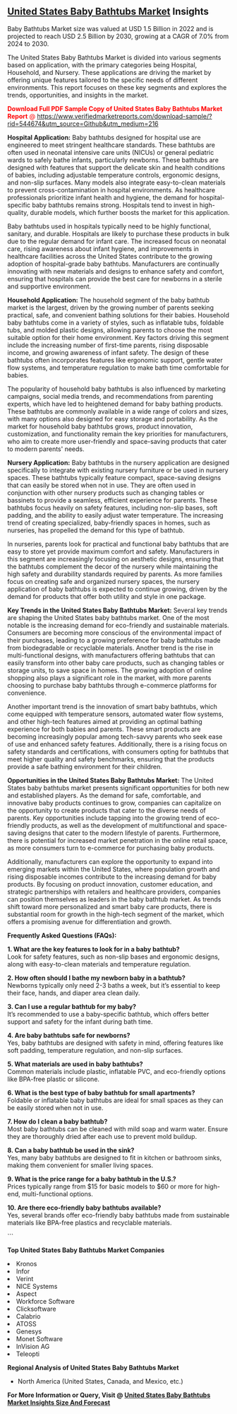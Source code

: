 <h2><a href="https://www.verifiedmarketreports.com/download-sample/?rid=544674&amp;utm_source=Github&amp;utm_medium=216" target="_blank">United States Baby Bathtubs Market</a> Insights</h2><p>Baby Bathtubs Market size was valued at USD 1.5 Billion in 2022 and is projected to reach USD 2.5 Billion by 2030, growing at a CAGR of 7.0% from 2024 to 2030.</p><p><p>The United States Baby Bathtubs Market is divided into various segments based on application, with the primary categories being Hospital, Household, and Nursery. These applications are driving the market by offering unique features tailored to the specific needs of different environments. This report focuses on these key segments and explores the trends, opportunities, and insights in the market. </p><p><p><span class=""><span style="color: #ff0000;"><strong>Download Full PDF Sample Copy of United States Baby Bathtubs Market Report</strong> @ </span><a href="https://www.verifiedmarketreports.com/download-sample/?rid=544674&amp;utm_source=Github&amp;utm_medium=216" target="_blank">https://www.verifiedmarketreports.com/download-sample/?rid=544674&amp;utm_source=Github&amp;utm_medium=216</a></span></p></p><p><strong>Hospital Application:</strong> Baby bathtubs designed for hospital use are engineered to meet stringent healthcare standards. These bathtubs are often used in neonatal intensive care units (NICUs) or general pediatric wards to safely bathe infants, particularly newborns. These bathtubs are designed with features that support the delicate skin and health conditions of babies, including adjustable temperature controls, ergonomic designs, and non-slip surfaces. Many models also integrate easy-to-clean materials to prevent cross-contamination in hospital environments. As healthcare professionals prioritize infant health and hygiene, the demand for hospital-specific baby bathtubs remains strong. Hospitals tend to invest in high-quality, durable models, which further boosts the market for this application.<p>Baby bathtubs used in hospitals typically need to be highly functional, sanitary, and durable. Hospitals are likely to purchase these products in bulk due to the regular demand for infant care. The increased focus on neonatal care, rising awareness about infant hygiene, and improvements in healthcare facilities across the United States contribute to the growing adoption of hospital-grade baby bathtubs. Manufacturers are continually innovating with new materials and designs to enhance safety and comfort, ensuring that hospitals can provide the best care for newborns in a sterile and supportive environment.</p><p><strong>Household Application:</strong> The household segment of the baby bathtub market is the largest, driven by the growing number of parents seeking practical, safe, and convenient bathing solutions for their babies. Household baby bathtubs come in a variety of styles, such as inflatable tubs, foldable tubs, and molded plastic designs, allowing parents to choose the most suitable option for their home environment. Key factors driving this segment include the increasing number of first-time parents, rising disposable income, and growing awareness of infant safety. The design of these bathtubs often incorporates features like ergonomic support, gentle water flow systems, and temperature regulation to make bath time comfortable for babies.<p>The popularity of household baby bathtubs is also influenced by marketing campaigns, social media trends, and recommendations from parenting experts, which have led to heightened demand for baby bathing products. These bathtubs are commonly available in a wide range of colors and sizes, with many options also designed for easy storage and portability. As the market for household baby bathtubs grows, product innovation, customization, and functionality remain the key priorities for manufacturers, who aim to create more user-friendly and space-saving products that cater to modern parents' needs.</p><p><strong>Nursery Application:</strong> Baby bathtubs in the nursery application are designed specifically to integrate with existing nursery furniture or be used in nursery spaces. These bathtubs typically feature compact, space-saving designs that can easily be stored when not in use. They are often used in conjunction with other nursery products such as changing tables or bassinets to provide a seamless, efficient experience for parents. These bathtubs focus heavily on safety features, including non-slip bases, soft padding, and the ability to easily adjust water temperature. The increasing trend of creating specialized, baby-friendly spaces in homes, such as nurseries, has propelled the demand for this type of bathtub.<p>In nurseries, parents look for practical and functional baby bathtubs that are easy to store yet provide maximum comfort and safety. Manufacturers in this segment are increasingly focusing on aesthetic designs, ensuring that the bathtubs complement the decor of the nursery while maintaining the high safety and durability standards required by parents. As more families focus on creating safe and organized nursery spaces, the nursery application of baby bathtubs is expected to continue growing, driven by the demand for products that offer both utility and style in one package.</p><p><strong>Key Trends in the United States Baby Bathtubs Market:</strong> Several key trends are shaping the United States baby bathtubs market. One of the most notable is the increasing demand for eco-friendly and sustainable materials. Consumers are becoming more conscious of the environmental impact of their purchases, leading to a growing preference for baby bathtubs made from biodegradable or recyclable materials. Another trend is the rise in multi-functional designs, with manufacturers offering bathtubs that can easily transform into other baby care products, such as changing tables or storage units, to save space in homes. The growing adoption of online shopping also plays a significant role in the market, with more parents choosing to purchase baby bathtubs through e-commerce platforms for convenience.<p>Another important trend is the innovation of smart baby bathtubs, which come equipped with temperature sensors, automated water flow systems, and other high-tech features aimed at providing an optimal bathing experience for both babies and parents. These smart products are becoming increasingly popular among tech-savvy parents who seek ease of use and enhanced safety features. Additionally, there is a rising focus on safety standards and certifications, with consumers opting for bathtubs that meet higher quality and safety benchmarks, ensuring that the products provide a safe bathing environment for their children.</p><p><strong>Opportunities in the United States Baby Bathtubs Market:</strong> The United States baby bathtubs market presents significant opportunities for both new and established players. As the demand for safe, comfortable, and innovative baby products continues to grow, companies can capitalize on the opportunity to create products that cater to the diverse needs of parents. Key opportunities include tapping into the growing trend of eco-friendly products, as well as the development of multifunctional and space-saving designs that cater to the modern lifestyle of parents. Furthermore, there is potential for increased market penetration in the online retail space, as more consumers turn to e-commerce for purchasing baby products.<p>Additionally, manufacturers can explore the opportunity to expand into emerging markets within the United States, where population growth and rising disposable incomes contribute to the increasing demand for baby products. By focusing on product innovation, customer education, and strategic partnerships with retailers and healthcare providers, companies can position themselves as leaders in the baby bathtub market. As trends shift toward more personalized and smart baby care products, there is substantial room for growth in the high-tech segment of the market, which offers a promising avenue for differentiation and growth.</p><p><strong>Frequently Asked Questions (FAQs):</strong></p><p><strong>1. What are the key features to look for in a baby bathtub?</strong><br>Look for safety features, such as non-slip bases and ergonomic designs, along with easy-to-clean materials and temperature regulation.</p><p><strong>2. How often should I bathe my newborn baby in a bathtub?</strong><br>Newborns typically only need 2-3 baths a week, but it’s essential to keep their face, hands, and diaper area clean daily.</p><p><strong>3. Can I use a regular bathtub for my baby?</strong><br>It’s recommended to use a baby-specific bathtub, which offers better support and safety for the infant during bath time.</p><p><strong>4. Are baby bathtubs safe for newborns?</strong><br>Yes, baby bathtubs are designed with safety in mind, offering features like soft padding, temperature regulation, and non-slip surfaces.</p><p><strong>5. What materials are used in baby bathtubs?</strong><br>Common materials include plastic, inflatable PVC, and eco-friendly options like BPA-free plastic or silicone.</p><p><strong>6. What is the best type of baby bathtub for small apartments?</strong><br>Foldable or inflatable baby bathtubs are ideal for small spaces as they can be easily stored when not in use.</p><p><strong>7. How do I clean a baby bathtub?</strong><br>Most baby bathtubs can be cleaned with mild soap and warm water. Ensure they are thoroughly dried after each use to prevent mold buildup.</p><p><strong>8. Can a baby bathtub be used in the sink?</strong><br>Yes, many baby bathtubs are designed to fit in kitchen or bathroom sinks, making them convenient for smaller living spaces.</p><p><strong>9. What is the price range for a baby bathtub in the U.S.?</strong><br>Prices typically range from $15 for basic models to $60 or more for high-end, multi-functional options.</p><p><strong>10. Are there eco-friendly baby bathtubs available?</strong><br>Yes, several brands offer eco-friendly baby bathtubs made from sustainable materials like BPA-free plastics and recyclable materials.</p>```</p><p><strong>Top United States Baby Bathtubs Market Companies</strong></p><div data-test-id=""><p><li>Kronos</li><li> Infor</li><li> Verint</li><li> NICE Systems</li><li> Aspect</li><li> Workforce Software</li><li> Clicksoftware</li><li> Calabrio</li><li> ATOSS</li><li> Genesys</li><li> Monet Software</li><li> InVision AG</li><li> Teleopti</li></p><div><strong>Regional Analysis of&nbsp;United States Baby Bathtubs Market</strong></div><ul><li dir="ltr"><p dir="ltr">North America&nbsp;(United States, Canada, and Mexico, etc.)</p></li></ul><p><strong>For More Information or Query, Visit @&nbsp;</strong><strong><a href="https://www.verifiedmarketreports.com/product/baby-bathtubs-market-size-and-forecast/?utm_source=Github&amp;utm_medium=216" target="_blank">United States Baby Bathtubs Market Insights Size And Forecast</a></strong></p></div>
